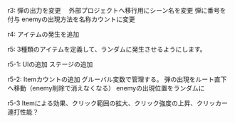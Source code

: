 
r3:
	弾の出力を変更　
	外部プロジェクトへ移行用にシーン名を変更
	弾に番号を付与
	enemyの出現方法を名称カウントに変更

r4:
	アイテムの発生を追加

r5:
	3種類のアイテムを定義して、ランダムに発生させるようにします。

r5-1:
	UIの追加
	ステージの追加

r5-2:
	Itemカウントの追加 グルーバル変数で管理する。
	弾の出現をルート直下へ移動（enemy削除で消えなくなる）
	enemyの出現位置をランダムに

r5-3
	Itemによる効果、クリック範囲の拡大、クリック強度の上昇、クリッカー連打性能？

